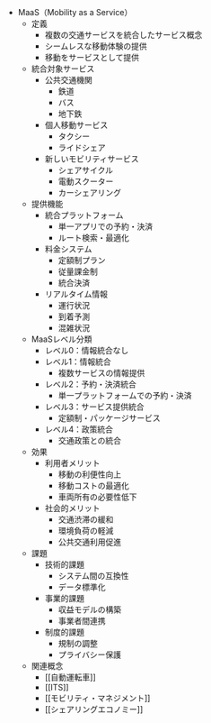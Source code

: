 - MaaS（Mobility as a Service）
	- 定義
		- 複数の交通サービスを統合したサービス概念
		- シームレスな移動体験の提供
		- 移動をサービスとして提供
	- 統合対象サービス
		- 公共交通機関
			- 鉄道
			- バス
			- 地下鉄
		- 個人移動サービス
			- タクシー
			- ライドシェア
		- 新しいモビリティサービス
			- シェアサイクル
			- 電動スクーター
			- カーシェアリング
	- 提供機能
		- 統合プラットフォーム
			- 単一アプリでの予約・決済
			- ルート検索・最適化
		- 料金システム
			- 定額制プラン
			- 従量課金制
			- 統合決済
		- リアルタイム情報
			- 運行状況
			- 到着予測
			- 混雑状況
	- MaaSレベル分類
		- レベル0：情報統合なし
		- レベル1：情報統合
			- 複数サービスの情報提供
		- レベル2：予約・決済統合
			- 単一プラットフォームでの予約・決済
		- レベル3：サービス提供統合
			- 定額制・パッケージサービス
		- レベル4：政策統合
			- 交通政策との統合
	- 効果
		- 利用者メリット
			- 移動の利便性向上
			- 移動コストの最適化
			- 車両所有の必要性低下
		- 社会的メリット
			- 交通渋滞の緩和
			- 環境負荷の軽減
			- 公共交通利用促進
	- 課題
		- 技術的課題
			- システム間の互換性
			- データ標準化
		- 事業的課題
			- 収益モデルの構築
			- 事業者間連携
		- 制度的課題
			- 規制の調整
			- プライバシー保護
	- 関連概念
		- [[自動運転車]]
		- [[ITS]]
		- [[モビリティ・マネジメント]]
		- [[シェアリングエコノミー]]
